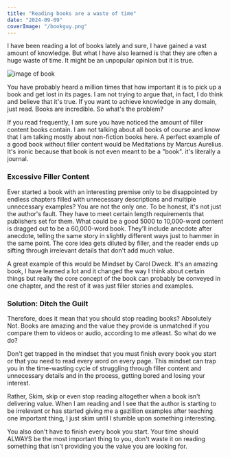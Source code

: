```yaml
---
title: "Reading books are a waste of time"
date: "2024-09-09"
coverImage: "/bookguy.png"
---
```


I have been reading a lot of books lately and sure, I have gained a vast amount of knowledge. But what I have also learned is that they are often a huge waste of time. It might be an unpopular opinion but it is true.

![image of book](/bookguy.png)

You have probably heard a million times that how important it is to pick up a book and get lost in its pages. I am not trying to argue that, in fact, I do think and believe that it's true. If you want to achieve knowledge in any domain, just read. Books are incredible. So what's the problem?

If you read frequently, I am sure you have noticed the amount of filler content books contain. I am not talking about all books of course and know that I am talking mostly about non-fiction books here. A perfect example of a good book without filler content would be Meditations by Marcus Aurelius. It's ironic because that book is not even meant to be a "book". it's literally a journal.

### Excessive Filler Content

Ever started a book with an interesting premise only to be disappointed by endless chapters filled with unnecessary descriptions and multiple unnecessary examples? You are not the only one. To be honest, it's not just the author's fault. They have to meet certain length requirements that publishers set for them. What could be a good 5000 to 10,000-word content is dragged out to be a 60,000-word book. They'll include anecdote after anecdote, telling the same story in slightly different ways just to hammer in the same point. The core idea gets diluted by filler, and the reader ends up sifting through irrelevant details that don't add much value.

A great example of this would be Mindset by Carol Dweck. It's an amazing book, I have learned a lot and it changed the way I think about certain things but really the core concept of the book can probably be conveyed in one chapter, and the rest of it was just filler stories and examples.

### Solution: Ditch the Guilt

Therefore, does it mean that you should stop reading books? Absolutely Not. Books are amazing and the value they provide is unmatched if you compare them to videos or audio, according to me atleast. So what do we do?

Don't get trapped in the mindset that you must finish every book you start or that you need to read every word on every page. This mindset can trap you in the time-wasting cycle of struggling through filler content and unnecessary details and in the process, getting bored and losing your interest.

Rather, Skim, skip or even stop reading altogether when a book isn't delivering value. When I am reading and I see that the author is starting to be irrelevant or has started giving me a gazillion examples after teaching one important thing, I just skim until I stumble upon something interesting.

You also don't have to finish every book you start. Your time should ALWAYS be the most important thing to you, don't waste it on reading something that isn't providing you the value you are looking for.
